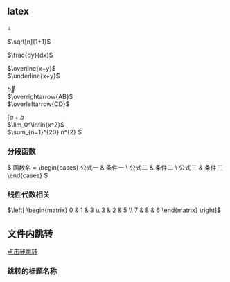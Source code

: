 ## latex
$\pm$  

$\sqrt[n]{1+1}$  

$\frac{dy}{dx}$  

$\overline{x+y}$  
$\underline{x+y}$

$\vec{b}$  
$\overrightarrow{AB}$  
$\overleftarrow{CD}$  
  
$\int{a+b}$  
$\lim_0^\infin{x^2}$  
$\sum_{n=1}^{20} n^{2} $  

### 分段函数  
$ 函数名 = \begin{cases}
公式一 & 条件一 \\
公式二 & 条件二 \\
公式三 & 条件三 
\end{cases} $  
### 线性代数相关

$\left[ \begin{matrix}  
0 & 1 & 3 \\
3 & 2 & 5 \\
7 & 8 & 6  
\end{matrix} \right]$
## 文件内跳转
[点击我跳转](#跳转的标题名称)
### 跳转的标题名称 

